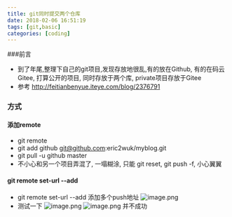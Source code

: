 ```yaml
---
title: git同时提交两个仓库
date: 2018-02-06 16:51:19
tags: [git,basic]
categories: [coding]
---
```

###前言
* 到了年尾,整理下自己的git项目,发现存放地很乱,有的放在Github, 有的在码云Gitee, 打算公开的项目, 同时存放于两个库, private项目存放于Gitee
* 参考 http://feitianbenyue.iteye.com/blog/2376791

### 方式
#### 添加remote
* git remote
* git add github git@github.com:eric2wuk/myblog.git
* git pull -u github master
* 不小心和另一个项目弄混了, 一塌糊涂, 只能 git reset, git push -f, 小心翼翼
####  git remote set-url --add 
* git remote set-url --add 添加多个push地址
 ![image.png](http://upload-images.jianshu.io/upload_images/4832809-c681b43019d1a69e.png?imageMogr2/auto-orient/strip%7CimageView2/2/w/1240)
* 测试一下
![image.png](http://upload-images.jianshu.io/upload_images/4832809-5e076bd192fe8204.png?imageMogr2/auto-orient/strip%7CimageView2/2/w/1240)
![image.png](http://upload-images.jianshu.io/upload_images/4832809-acfe290f535fd5d4.png?imageMogr2/auto-orient/strip%7CimageView2/2/w/1240)
并不成功